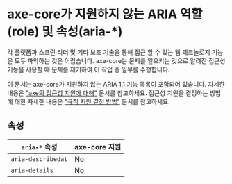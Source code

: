 # axe-core가 지원하지 않는 ARIA 역할(role) 및 속성(aria-*)

각 플랫폼과 스크린 리더 및 기타 보조 기술을 통해 접근 할 수 있는 웹 테크놀로지 기능은 모두 파악하는 것은 어렵습니다. 
axe-core는 문제를 일으키는 것으로 알려진 접근성 기능을 사용할 때 문제를 제기하여 이 작업 중 일부를 수행합니다.

이 문서는 axe-core가 지원하지 않는 ARIA 1.1 기능 목록이 포함되어 있습니다. 자세한 내용은 
["axe의 접근성 지원에 대해"](https://www.deque.com/blog/weve-got-your-back-with-accessibility-supported-in-axe/ "We’ve got your back with “Accessibility Supported” in axe") 문서를 참고하세요. 접근성 지원을 결정하는 방법에 대한 자세한 내용은 ["규칙 지원 결정 방법"](accessibility-supported.md "How we make decisions on rules") 문서를 참고하세요.

## 속성

| `aria-*` 속성   | axe-core 지원 |
| ---------------- | ---------------- |
| `aria-describedat` | No               |
| `aria-details`     | No               |
